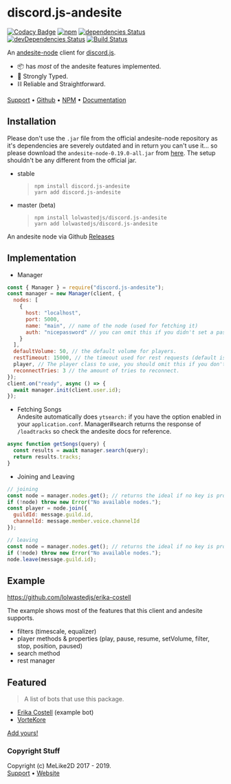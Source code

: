 # discord.js-andesite

[![Codacy Badge](https://api.codacy.com/project/badge/Grade/e9fe39139915430a812af57f87dad66e)](https://www.codacy.com/manual/LolWastedJS/discord.js-andesite?utm_source=github.com&utm_medium=referral&utm_content=LolWastedJS/discord.js-andesite&utm_campaign=Badge_Grade)
[![npm](https://img.shields.io/npm/dt/discord.js-andesite?color=red&label=Total%20Downloads&logo=npm&style=flat-square)](https://npmjs.com/discord.js-andesite)
[![dependencies Status](https://david-dm.org/lolwastedjs/discord.js-andesite/status.svg)](https://david-dm.org/lolwastedjs/discord.js-andesite)
[![devDependencies Status](https://david-dm.org/lolwastedjs/discord.js-andesite/dev-status.svg)](https://david-dm.org/lolwastedjs/discord.js-andesite?type=dev)
[![Build Status](https://travis-ci.com/LolWastedJS/discord.js-andesite.svg?branch=master)](https://travis-ci.com/LolWastedJS/discord.js-andesite)

An [andesite-node](https://github.com/natanbc/andesite-node) client for [discord.js](https://npmjs.com/discord.js).

- 📦 has _most_ of the andesite features implemented.
- 💪 Strongly Typed.
- ⛓ Reliable and Straightforward.

[Support](https://discord.gg/kzaSTx) •
[Github](https://github.com/lolwastedjs/discord.js-andesite) •
[NPM](https://npmjs.com/discord.js-andesite) •
[Documentation](https://melike2d.me/discord.js-andesite)

## Installation

Please don't use the `.jar` file from the official andesite-node repository as it's dependencies are severely outdated and in return you can't use it... so please download the `andesite-node-0.19.0-all.jar` from [here](https://github.com/LolWastedJS/andesite-node/releases). The setup shouldn't be any different from the official jar.

- stable

  > `npm install discord.js-andesite`  
  > `yarn add discord.js-andesite`

- master (beta)
  > `npm install lolwastedjs/discord.js-andesite`  
  > `yarn add lolwastedjs/discord.js-andesite`

An andesite node via Github [Releases](https://github.com/natanbc/andesite-node/releases)

## Implementation

- Manager

```js
const { Manager } = require("discord.js-andesite");
const manager = new Manager(client, {
  nodes: [
    {
      host: "localhost",
      port: 5000,
      name: "main", // name of the node (used for fetching it)
      auth: "nicepassword" // you can omit this if you didn't set a password
    }
  ],
  defaultVolume: 50, // the default volume for players.
  restTimeout: 15000, // the timeout used for rest requests (default is 10000)
  player, // The player class to use, you should omit this if you don't know what you're doing.
  reconnectTries: 3 // the amount of tries to reconnect.
});
client.on("ready", async () => {
  await manager.init(client.user.id);
});
```

- Fetching Songs  
  Andesite automatically does `ytsearch:` if you have the option enabled in your `application.conf`.
  Manager#search returns the response of `/loadtracks` so check the andesite docs for reference.

```js
async function getSongs(query) {
  const results = await manager.search(query);
  return results.tracks;
}
```

- Joining and Leaving

```js
// joining
const node = manager.nodes.get(); // returns the ideal if no key is provided.
if (!node) throw new Error("No available nodes.");
const player = node.join({
  guildId: message.guild.id,
  channelId: message.member.voice.channelId
});
```

```js
// leaving
const node = manager.nodes.get(); // returns the ideal if no key is provided.
if (!node) throw new Error("No available nodes.");
node.leave(message.guild.id);
```

## Example

<https://github.com/lolwastedjs/erika-costell>

The example shows most of the features that this client and andesite supports.

- filters (timescale, equalizer)
- player methods & properties (play, pause, resume, setVolume, filter, stop, position, paused)
- search method
- rest manager

## Featured

> A list of bots that use this package.

- [Erika Costell](https://github.com/lolwastedjs/erika-costell) (example bot)
- [VorteKore](https://github.com/VorteKore)

[Add yours!](https://discord.gg/kzaSTx)

### Copyright Stuff

Copyright (c) MeLike2D 2017 - 2019.  
[Support](https://discord.gg/kzaSTx) • [Website](https://melike2d.me/)
